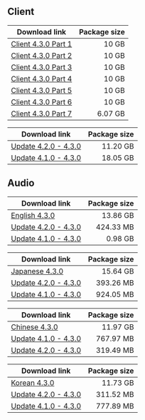## Client

| Download link | Package size |
| ------------- | ------------:|
| [Client 4.3.0 Part 1](https://autopatchhk.yuanshen.com/client_app/download/pc_zip/20231208190631_76nrKFC3l3HQt1yg/GenshinImpact_4.3.0.zip.001) | 10 GB |
| [Client 4.3.0 Part 2](https://autopatchhk.yuanshen.com/client_app/download/pc_zip/20231208190631_76nrKFC3l3HQt1yg/GenshinImpact_4.3.0.zip.002) | 10 GB |
| [Client 4.3.0 Part 3](https://autopatchhk.yuanshen.com/client_app/download/pc_zip/20231208190631_76nrKFC3l3HQt1yg/GenshinImpact_4.3.0.zip.003) | 10 GB |
| [Client 4.3.0 Part 4](https://autopatchhk.yuanshen.com/client_app/download/pc_zip/20231208190631_76nrKFC3l3HQt1yg/GenshinImpact_4.3.0.zip.004) | 10 GB |
| [Client 4.3.0 Part 5](https://autopatchhk.yuanshen.com/client_app/download/pc_zip/20231208190631_76nrKFC3l3HQt1yg/GenshinImpact_4.3.0.zip.005) | 10 GB |
| [Client 4.3.0 Part 6](https://autopatchhk.yuanshen.com/client_app/download/pc_zip/20231208190631_76nrKFC3l3HQt1yg/GenshinImpact_4.3.0.zip.006) | 10 GB |
| [Client 4.3.0 Part 7](https://autopatchhk.yuanshen.com/client_app/download/pc_zip/20231208190631_76nrKFC3l3HQt1yg/GenshinImpact_4.3.0.zip.007) | 6.07 GB |

| Download link | Package size |
| ------------- | ------------:|
| [Update 4.2.0 - 4.3.0](https://autopatchhk.yuanshen.com/client_app/update/hk4e_global/10/game_4.2.0_4.3.0_hdiff_YQPfi2FIskEr085l.zip) | 11.20 GB |
| [Update 4.1.0 - 4.3.0](https://autopatchhk.yuanshen.com/client_app/update/hk4e_global/10/game_4.1.0_4.3.0_hdiff_aHVFC5jtk4JnmSQy.zip) | 18.05 GB |


## Audio

| Download link | Package size |
| ------------- | ------------:|
| [English 4.3.0](https://autopatchhk.yuanshen.com/client_app/download/pc_zip/20231208190631_76nrKFC3l3HQt1yg/Audio_English(US)_4.3.0.zip) | 13.86 GB |
| [Update 4.2.0 - 4.3.0](https://autopatchhk.yuanshen.com/client_app/update/hk4e_global/10/en-us_4.2.0_4.3.0_hdiff_EnFvWP8B9SQTaAgO.zip) | 424.33 MB |
| [Update 4.1.0 - 4.3.0](https://autopatchhk.yuanshen.com/client_app/update/hk4e_global/10/en-us_4.1.0_4.3.0_hdiff_ViRbAxKhFm5ZM76s.zip) | 0.98 GB |

| Download link | Package size |
| ------------- | ------------:|
| [Japanese 4.3.0](https://autopatchhk.yuanshen.com/client_app/download/pc_zip/20231208190631_76nrKFC3l3HQt1yg/Audio_Japanese_4.3.0.zip) | 15.64 GB |
| [Update 4.2.0 - 4.3.0](https://autopatchhk.yuanshen.com/client_app/update/hk4e_global/10/ja-jp_4.2.0_4.3.0_hdiff_5hwF9mPYkgCy7uca.zip) | 393.26 MB |
| [Update 4.1.0 - 4.3.0](https://autopatchhk.yuanshen.com/client_app/update/hk4e_global/10/ja-jp_4.1.0_4.3.0_hdiff_gbIDuPQWRrc12NeO.zip) | 924.05 MB |

| Download link | Package size |
| ------------- | ------------:|
| [Chinese 4.3.0](https://autopatchhk.yuanshen.com/client_app/download/pc_zip/20231208190631_76nrKFC3l3HQt1yg/Audio_Chinese_4.3.0.zip) | 11.97 GB |
| [Update 4.1.0 - 4.3.0](https://autopatchhk.yuanshen.com/client_app/update/hk4e_global/10/zh-cn_4.1.0_4.3.0_hdiff_bjeqMJf6EwOFsS3Q.zip) | 767.97 MB |
| [Update 4.2.0 - 4.3.0](https://autopatchhk.yuanshen.com/client_app/update/hk4e_global/10/zh-cn_4.2.0_4.3.0_hdiff_Ztz5oPHxBgrT83V2.zip) | 319.49 MB |

| Download link | Package size |
| ------------- | ------------:|
| [Korean 4.3.0](https://autopatchhk.yuanshen.com/client_app/download/pc_zip/20231208190631_76nrKFC3l3HQt1yg/Audio_Korean_4.3.0.zip) | 11.73 GB |
| [Update 4.2.0 - 4.3.0](https://autopatchhk.yuanshen.com/client_app/update/hk4e_global/10/ko-kr_4.2.0_4.3.0_hdiff_dsziMCt2DKNYe3IR.zip) | 311.52 MB |
| [Update 4.1.0 - 4.3.0](https://autopatchhk.yuanshen.com/client_app/update/hk4e_global/10/ko-kr_4.1.0_4.3.0_hdiff_qgPnM26ijOAyFsoJ.zip) | 777.89 MB |
